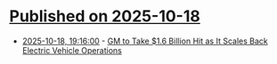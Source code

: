 # [Published on 2025-10-18](index.md)

* [2025-10-18, 19:16:00](https://soylentnews.org/article.pl?sid=25/10/16/1547215&from=rss) - [GM to Take $1.6 Billion Hit as It Scales Back Electric Vehicle Operations](https://soylentnews.org/article.pl?sid=25/10/16/1547215&from=rss)

